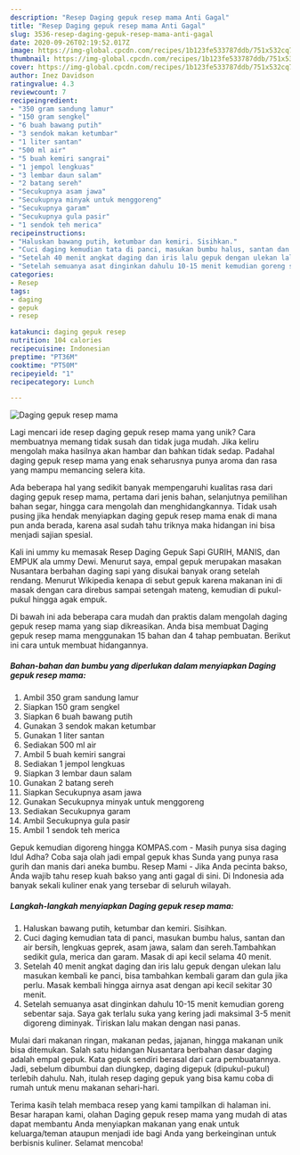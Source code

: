 ```yaml
---
description: "Resep Daging gepuk resep mama Anti Gagal"
title: "Resep Daging gepuk resep mama Anti Gagal"
slug: 3536-resep-daging-gepuk-resep-mama-anti-gagal
date: 2020-09-26T02:19:52.017Z
image: https://img-global.cpcdn.com/recipes/1b123fe533787ddb/751x532cq70/daging-gepuk-resep-mama-foto-resep-utama.jpg
thumbnail: https://img-global.cpcdn.com/recipes/1b123fe533787ddb/751x532cq70/daging-gepuk-resep-mama-foto-resep-utama.jpg
cover: https://img-global.cpcdn.com/recipes/1b123fe533787ddb/751x532cq70/daging-gepuk-resep-mama-foto-resep-utama.jpg
author: Inez Davidson
ratingvalue: 4.3
reviewcount: 7
recipeingredient:
- "350 gram sandung lamur"
- "150 gram sengkel"
- "6 buah bawang putih"
- "3 sendok makan ketumbar"
- "1 liter santan"
- "500 ml air"
- "5 buah kemiri sangrai"
- "1 jempol lengkuas"
- "3 lembar daun salam"
- "2 batang sereh"
- "Secukupnya asam jawa"
- "Secukupnya minyak untuk menggoreng"
- "Secukupnya garam"
- "Secukupnya gula pasir"
- "1 sendok teh merica"
recipeinstructions:
- "Haluskan bawang putih, ketumbar dan kemiri. Sisihkan."
- "Cuci daging kemudian tata di panci, masukan bumbu halus, santan dan air bersih, lengkuas geprek, asam jawa, salam dan sereh.Tambahkan sedikit gula, merica dan garam. Masak di api kecil selama 40 menit."
- "Setelah 40 menit angkat daging dan iris lalu gepuk dengan ulekan lalu masukan kembali ke panci, bisa tambahkan kembali garam dan gula jika perlu. Masak kembali hingga airnya asat dengan api kecil sekitar 30 menit."
- "Setelah semuanya asat dinginkan dahulu 10-15 menit kemudian goreng sebentar saja. Saya gak terlalu suka yang kering jadi maksimal 3-5 menit digoreng diminyak. Tiriskan lalu makan dengan nasi panas."
categories:
- Resep
tags:
- daging
- gepuk
- resep

katakunci: daging gepuk resep 
nutrition: 104 calories
recipecuisine: Indonesian
preptime: "PT36M"
cooktime: "PT50M"
recipeyield: "1"
recipecategory: Lunch

---
```



![Daging gepuk resep mama](https://img-global.cpcdn.com/recipes/1b123fe533787ddb/751x532cq70/daging-gepuk-resep-mama-foto-resep-utama.jpg)

Lagi mencari ide resep daging gepuk resep mama yang unik? Cara membuatnya memang tidak susah dan tidak juga mudah. Jika keliru mengolah maka hasilnya akan hambar dan bahkan tidak sedap. Padahal daging gepuk resep mama yang enak seharusnya punya aroma dan rasa yang mampu memancing selera kita.

Ada beberapa hal yang sedikit banyak mempengaruhi kualitas rasa dari daging gepuk resep mama, pertama dari jenis bahan, selanjutnya pemilihan bahan segar, hingga cara mengolah dan menghidangkannya. Tidak usah pusing jika hendak menyiapkan daging gepuk resep mama enak di mana pun anda berada, karena asal sudah tahu triknya maka hidangan ini bisa menjadi sajian spesial.

Kali ini ummy ku memasak Resep Daging Gepuk Sapi GURIH, MANIS, dan EMPUK ala ummy Dewi. Menurut saya, empal gepuk merupakan masakan Nusantara berbahan daging sapi yang disukai banyak orang setelah rendang. Menurut Wikipedia kenapa di sebut gepuk karena makanan ini di masak dengan cara direbus sampai setengah mateng, kemudian di pukul-pukul hingga agak empuk.


Di bawah ini ada beberapa cara mudah dan praktis dalam mengolah daging gepuk resep mama yang siap dikreasikan. Anda bisa membuat Daging gepuk resep mama menggunakan 15 bahan dan 4 tahap pembuatan. Berikut ini cara untuk membuat hidangannya.

<!--inarticleads1-->

##### Bahan-bahan dan bumbu yang diperlukan dalam menyiapkan Daging gepuk resep mama:

1. Ambil 350 gram sandung lamur
1. Siapkan 150 gram sengkel
1. Siapkan 6 buah bawang putih
1. Gunakan 3 sendok makan ketumbar
1. Gunakan 1 liter santan
1. Sediakan 500 ml air
1. Ambil 5 buah kemiri sangrai
1. Sediakan 1 jempol lengkuas
1. Siapkan 3 lembar daun salam
1. Gunakan 2 batang sereh
1. Siapkan Secukupnya asam jawa
1. Gunakan Secukupnya minyak untuk menggoreng
1. Sediakan Secukupnya garam
1. Ambil Secukupnya gula pasir
1. Ambil 1 sendok teh merica


Gepuk kemudian digoreng hingga KOMPAS.com - Masih punya sisa daging Idul Adha? Coba saja olah jadi empal gepuk khas Sunda yang punya rasa gurih dan manis dari aneka bumbu. Resep Mami - Jika Anda pecinta bakso, Anda wajib tahu resep kuah bakso yang anti gagal di sini. Di Indonesia ada banyak sekali kuliner enak yang tersebar di seluruh wilayah. 

<!--inarticleads2-->

##### Langkah-langkah menyiapkan Daging gepuk resep mama:

1. Haluskan bawang putih, ketumbar dan kemiri. Sisihkan.
1. Cuci daging kemudian tata di panci, masukan bumbu halus, santan dan air bersih, lengkuas geprek, asam jawa, salam dan sereh.Tambahkan sedikit gula, merica dan garam. Masak di api kecil selama 40 menit.
1. Setelah 40 menit angkat daging dan iris lalu gepuk dengan ulekan lalu masukan kembali ke panci, bisa tambahkan kembali garam dan gula jika perlu. Masak kembali hingga airnya asat dengan api kecil sekitar 30 menit.
1. Setelah semuanya asat dinginkan dahulu 10-15 menit kemudian goreng sebentar saja. Saya gak terlalu suka yang kering jadi maksimal 3-5 menit digoreng diminyak. Tiriskan lalu makan dengan nasi panas.


Mulai dari makanan ringan, makanan pedas, jajanan, hingga makanan unik bisa ditemukan. Salah satu hidangan Nusantara berbahan dasar daging adalah empal gepuk. Kata gepuk sendiri berasal dari cara pembuatannya. Jadi, sebelum dibumbui dan diungkep, daging digepuk (dipukul-pukul) terlebih dahulu. Nah, itulah resep daging gepuk yang bisa kamu coba di rumah untuk menu makanan sehari-hari. 

Terima kasih telah membaca resep yang kami tampilkan di halaman ini. Besar harapan kami, olahan Daging gepuk resep mama yang mudah di atas dapat membantu Anda menyiapkan makanan yang enak untuk keluarga/teman ataupun menjadi ide bagi Anda yang berkeinginan untuk berbisnis kuliner. Selamat mencoba!
